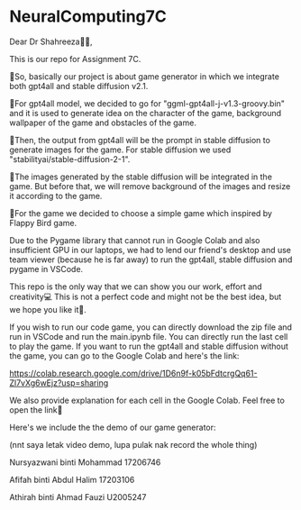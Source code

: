 # NeuralComputing7C
Dear Dr Shahreeza👨‍💻,

This is our repo for Assignment 7C.

🤖So, basically our project is about game generator in which we integrate both gpt4all and stable diffusion v2.1.

🤖For gpt4all model, we decided to go for "ggml-gpt4all-j-v1.3-groovy.bin" and it is used to generate idea on the character of the game, background wallpaper of the game and obstacles of the game.

🤖Then, the output from gpt4all will be the prompt in stable diffusion to generate images for the game. For stable diffusion we used "stabilityai/stable-diffusion-2-1".

🤖The images generated by the stable diffusion will be integrated in the game. But before that, we will remove background of the images and resize it according to the game.

🤖For the game we decided to choose a simple game which inspired by Flappy Bird game.

Due to the Pygame library that cannot run in Google Colab and also insufficient GPU in our laptops, we had to lend our friend's desktop and use team viewer (because he is far away) to run the gpt4all, stable diffusion and pygame in VSCode.

This repo is the only way that we can show you our work, effort and creativity💻 This is not a perfect code and might not be the best idea, but we hope you like it🫶.

If you wish to run our code game, you can directly download the zip file and run in VSCode and run the main.ipynb file. You can directly run the last cell to play the game.
If you want to run the gpt4all and stable diffusion without the game, you can go to the Google Colab and here's the link:

https://colab.research.google.com/drive/1D6n9f-k05bFdtcrgQq61-Zl7vXg6wEjz?usp=sharing

We also provide explanation for each cell in the Google Colab. Feel free to open the link📎

Here's we include the the demo of our game generator:

(nnt saya letak video demo, lupa pulak nak record the whole thing)



Nursyazwani binti Mohammad 17206746

Afifah binti Abdul Halim 17203106

Athirah binti Ahmad Fauzi U2005247
